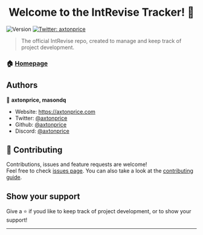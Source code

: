 <h1 align="center">Welcome to the IntRevise Tracker! 👋</h1>
<p>
  <img alt="Version" src="https://img.shields.io/badge/version-1.0.0-blue.svg?cacheSeconds=2592000" />
  <a href="https://twitter.com/axtonprice" target="_blank">
    <img alt="Twitter: axtonprice" src="https://img.shields.io/twitter/follow/axtonprice.svg?style=social" />
  </a>
</p>

> The official IntRevise repo, created to manage and keep track of project development.

### 🏠 [Homepage](https://intrevise.axtonprice.com)

## Authors

👤 **axtonprice, masondq**

* Website: https://axtonprice.com
* Twitter: [@axtonprice](https://twitter.com/axtonprice)
* Github: [@axtonprice](https://github.com/axtonprice)
* Discord: [@axtonprice](https://discord.gg/dP3MuBATGc)

## 🤝 Contributing

Contributions, issues and feature requests are welcome!<br />Feel free to check [issues page](https://github.com/axtonprice/intrevise/issues). You can also take a look at the [contributing guide](https://discord.gg/dP3MuBATGc).

## Show your support

Give a ⭐️ if youd like to keep track of project development, or to show your support!

***
